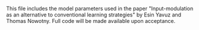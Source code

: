 This file includes the model parameters used in the paper "Input-modulation as an alternative to conventional learning strategies" by Esin Yavuz and Thomas Nowotny. Full code will be made available upon acceptance.
